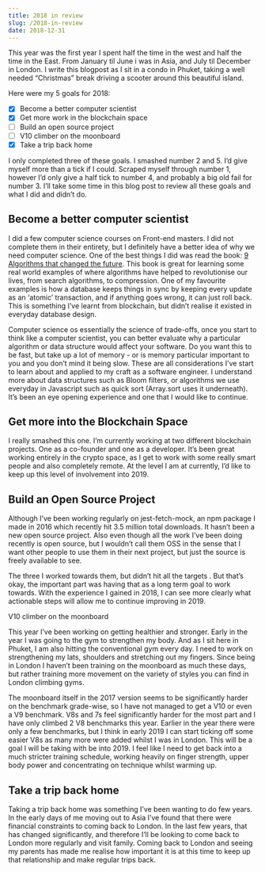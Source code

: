 ```yaml
---
title: 2018 in review
slug: /2018-in-review
date: 2018-12-31
---
```


This year was the first year I spent half the time in the west and half the time in the East. From January til June i was in Asia, and July til December in London. I write this blogpost as I sit in a condo in Phuket, taking a well needed “Christmas” break driving a scooter around this beautiful island.

Here were my 5 goals for 2018:

* [x] Become a better computer scientist
* [x] Get more work in the blockchain space
* [ ] Build an open source project
* [ ] V10 climber on the moonboard
* [x] Take a trip back home

I only completed three of these goals. I smashed number 2 and 5. I’d give myself more than a tick if I could. Scraped myself through number 1, however I’d only give a half tick to number 4, and probably a big old fail for number 3. I’ll take some time in this blog post to review all these goals and what I did and didn’t do.

## Become a better computer scientist

I did a few computer science courses on Front-end masters. I did not complete them in their entirety, but I definitely have a better idea of why we need computer science. One of the best things I did was read the book: [9 Algorithms that changed the future](https://en.wikipedia.org/wiki/9_Algorithms_That_Changed_the_Future). This book is great for learning some real world examples of where algorithms have helped to revolutionise our lives, from search algorithms, to compression. One of my favourite examples is how a database keeps things in sync by keeping every update as an ‘atomic’ transaction, and if anything goes wrong, it can just roll back. This is something I’ve learnt from blockchain, but didn’t realise it existed in everyday database design.

Computer science os essentially the science of trade-offs, once you start to think like a computer scientist, you can better evaluate why a particular algorithm or data structure would affect your software. Do you want this to be fast, but take up a lot of memory - or is memory particular important to you and you don’t mind it being slow. These are all considerations I’ve start to learn about and applied to my craft as a software engineer. I understand more about data structures such as Bloom filters, or algorithms we use everyday in Javascript such as quick sort (Array.sort uses it underneath). It’s been an eye opening experience and one that I would like to continue.

## Get more into the Blockchain Space

I really smashed this one. I’m currently working at two different blockchain projects. One as a co-founder and one as a developer. It’s been great working entirely in the crypto space, as I get to work with some really smart people and also completely remote. At the level I am at currently, I’d like to keep up this level of involvement into 2019.

## Build an Open Source Project

Although I’ve been working regularly on jest-fetch-mock, an npm package I made in 2016 which recently hit 3.5 million total downloads. It hasn’t been a new open source project. Also even though all the work I’ve been doing recently is open source, but I wouldn’t call them OSS in the sense that I want other people to use them in their next project, but just the source is freely available to see.

The three I worked towards them, but didn’t hit all the targets . But that’s okay, the important part was having that as a long term goal to work towards. With the experience I gained in 2018, I can see more clearly what actionable steps will allow me to continue improving in 2019.

V10 climber on the moonboard

This year I’ve been working on getting healthier and stronger. Early in the year I was going to the gym to strengthen my body. And as I sit here in Phuket, I am also hitting the conventional gym every day. I need to work on strengthening my lats, shoulders and stretching out my fingers. Since being in London I haven’t been training on the moonboard as much these days, but rather training more movement on the variety of styles you can find in London climbing gyms.

The moonboard itself in the 2017 version seems to be significantly harder on the benchmark grade-wise, so I have not managed to get a V10 or even a V9 benchmark. V8s and 7s feel significantly harder for the most part and I have only climbed 2 V8 benchmarks this year. Earlier in the year there were only a few benchmarks, but I think in early 2019 I can start ticking off some easier V8s as many more were added whilst I was in London. This will be a goal I will be taking with be into 2019. I feel like I need to get back into a much stricter training schedule, working heavily on finger strength, upper body power and concentrating on technique whilst warming up.

## Take a trip back home

Taking a trip back home was something I’ve been wanting to do few years. In the early days of me moving out to Asia I’ve found that there were financial constraints to coming back to London. In the last few years, that has changed significantly, and therefore I’ll be looking to come back to London more regularly and visit family. Coming back to London and seeing my parents has made me realise how important it is at this time to keep up that relationship and make regular trips back.
